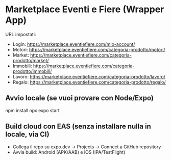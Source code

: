 # Marketplace Eventi e Fiere (Wrapper App)
URL impostati:
- Login: https://marketplace.eventiefiere.com/mio-account/
- Motori: https://marketplace.eventiefiere.com/categoria-prodotto/motori/
- Market: https://marketplace.eventiefiere.com/categoria-prodotto/market/
- Immobili: https://marketplace.eventiefiere.com/categoria-prodotto/immobili/
- Lavoro: https://marketplace.eventiefiere.com/categoria-prodotto/lavoro/
- Regalo: https://marketplace.eventiefiere.com/categoria-prodotto/regalo/

## Avvio locale (se vuoi provare con Node/Expo)
npm install
npx expo start

## Build cloud con EAS (senza installare nulla in locale, via CI)
- Collega il repo su expo.dev → Projects → Connect a GitHub repository
- Avvia build: Android (APK/AAB) e iOS (IPA/TestFlight)
